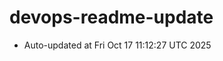 # devops-readme-update
<!--START_SECTION:activity-->
- Auto-updated at Fri Oct 17 11:12:27 UTC 2025
<!--END_SECTION:activity-->
